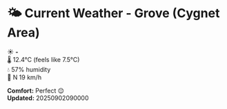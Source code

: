 # 🌤️ Current Weather - Grove (Cygnet Area)

☀️ **-**  
🌡️ 12.4°C (feels like 7.5°C)  
💧 57% humidity  
💨 N 19 km/h  

**Comfort:** Perfect 😌  
**Updated:** 20250902090000
